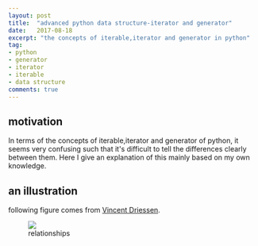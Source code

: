 ```yaml
---
layout: post
title:  "advanced python data structure-iterator and generator"
date:   2017-08-18
excerpt: "the concepts of iterable,iterator and generator in python"
tag:
- python
- generator
- iterator
- iterable
- data structure
comments: true
---
```

## motivation
In terms of the concepts of iterable,iterator and generator of python, it seems very confusing such that it's difficult to tell the differences clearly between them. Here I give an explanation of this mainly based on my own knowledge.
## an illustration
following figure comes from [Vincent Driessen](http://nvie.com/posts/iterators-vs-generators/).
<figure class="half">
    <img src="http://nvie.com/img/relationships.png">
    <figcaption>relationships</figcaption>
</figure>


